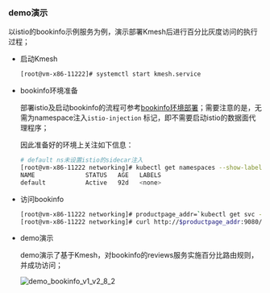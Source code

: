 ### demo演示

以istio的bookinfo示例服务为例，演示部署Kmesh后进行百分比灰度访问的执行过程；

- 启动Kmesh

  ```sh
  [root@vm-x86-11222]# systemctl start kmesh.service
  ```

- bookinfo环境准备

  部署istio及启动bookinfo的流程可参考[bookinfo环境部署](https://istio.io/latest/docs/setup/getting-started/)；需要注意的是，无需为namespace注入`istio-injection` 标记，即不需要启动istio的数据面代理程序；

  因此准备好的环境上关注如下信息：

  ```sh
  # default ns未设置istio的sidecar注入
  [root@vm-x86-11222 networking]# kubectl get namespaces --show-labels
  NAME              STATUS   AGE   LABELS
  default           Active   92d   <none>
  ```

- 访问bookinfo

  ```sh
  [root@vm-x86-11222 networking]# productpage_addr=`kubectl get svc -owide | grep productpage | awk {'print $3'}`
  [root@vm-x86-11222 networking]# curl http://$productpage_addr:9080/productpage
  ```

- demo演示

  demo演示了基于Kmesh，对bookinfo的reviews服务实施百分比路由规则，并成功访问；

  ![demo_bookinfo_v1_v2_8_2](pics/demo_bookinfo_v1_v2_8_2.svg)
